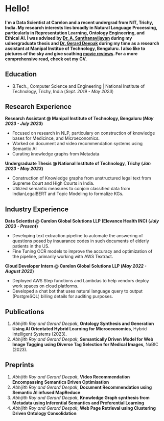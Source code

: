 # Hello!

#### I'm a Data Scientist at Carelon and a recent undergrad from NIT, Trichy, India. My research interests lies broadly in Natural Language Processing, particularly in Representation Learning, Ontology Engineering, and Ethical AI. I was advised by [Dr. A. Santhanavijayan](https://nitt.irins.org/profile/93079) during my udnergraduate thesis and [Dr. Gerard Deepak](https://scholar.google.com/citations?user=miP5DQ8AAAAJ&hl=en) during my time as a research assistant at Manipal Institue of Technology, Bengaluru.  I also like to pictures of the sky and give scathing [movie reviews](https://letterboxd.com/feluba/). For a more comprehensive read, check out my [CV](https://11abhijithroy.github.io/images/abhijithscv.pdf). 

## Education 			        		
- B.Tech., Computer Science and Engineering | National Institute of Technology, Trichy, India (_Sept. 2019 - May 2023_)

## Research Experience
**Research Assistant @ Manipal Institute of Technology, Bengaluru (_May 2023 - July 2023_)**
- Focused on research in NLP, particulary on construction of knowledge bases for Medicince, and Microeconomics.
- Worked on document and video recommendation systems using Semantic AI
- Curating knowledge graphs from Metadata

**Undergraduate Thesis @ National Institute of Technology, Trichy (_Jan 2023 - May 2023_)**
- Construction of Knowledge graphs from unstructured legal text from Supreme Court and High Courts in India.
- Utilized semantic measures to conjoin classified data from IndianLegalBERT and Topic Modeling to formalize KGs.

## Industry Experience
**Data Scientist @ Carelon Global Solutions LLP (Elevance Health INC) (_July 2023 - Present_)**
- Developing text extraction pipeline to automate the answering of questions posed by insuarance codes in such documents of elderly patients in the US.
- Fine Tuning OCR models to improve the accuracy and optimization of the pipeline, primarily working with AWS Textract.

**Cloud Developer Intern @ Carelon Global Solutions LLP (_May 2022 - August 2022_)**
- Deployed AWS Step functions and Lambdas to help vendors deploy work spaces on cloud platforms.
- Developed a chat bot that uses natural language query to output (PostgreSQL) billing details for auditing purposes. 

## Publications
1. *Abhijith Roy and Gerard Deepak*, **Ontology Synthesis and Generation Using AI Orientated Hybrid Learning for Microeconomics**, Hybrid Intelligent Systems (2023).
2. *Abhijith Roy and Gerard Deepak*, **Semantically Driven Model for Web Image Tagging using Diverse Tag Selection for Medical Images**, NaBIC (2023).

## Preprints
1. *Abhijith Roy and Gerard Deepak*, **Video Recommendation Encompassing Semantics Driven Optimisation**
2. *Abhijith Roy and Gerard Deepak*, **Document Recommendation using Semantic AI infused MapReduce**
3. *Abhijith Roy and Gerard Deepak*, **Knowledge Graph synthesis from Metadata using Inferential Semantics and Preferential Learning**
4. *Abhijith Roy and Gerard Deepak*, **Web Page Retrieval using Clustering Driven Ontology Consolidation**



